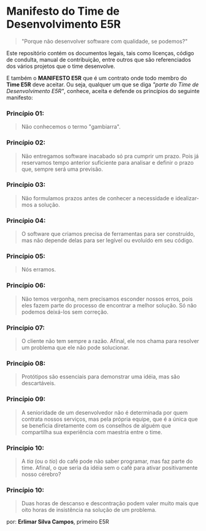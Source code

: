 Manifesto do Time de Desenvolvimento E5R
========================================

> "Porque não desenvolver software com qualidade, se podemos?"

Este repositório contém os documentos legais, tais como licenças, código de condulta,
manual de contribuição, entre outros que são referenciados dos vários projetos que
o time desenvolve.

E também o **MANIFESTO E5R** que é um contrato onde todo membro do **Time E5R** deve
aceitar. Ou seja, qualquer um que se diga _"parte do Time de Desenvolvimento E5R"_,
conhece, aceita e defende os princípios do seguinte manifesto:

### Princípio 01:
> Não conhecemos o termo "gambiarra".

### Princípio 02:
> Não entregamos software inacabado só pra cumprir um prazo.
> Pois já reservamos tempo anterior suficiente para analisar e definir o prazo que,
> sempre será uma previsão.

### Princípio 03:
>  Não formulamos prazos antes de conhecer a necessidade e idealizar-mos a solução.

### Princípio 04:
> O software que criamos precisa de ferramentas para ser construído, mas não depende
> delas para ser legível ou evoluído em seu código.

### Princípio 05:
> Nós erramos.

### Princípio 06:
> Não temos vergonha, nem precisamos esconder nossos erros, pois eles fazem parte do
> processo de encontrar a melhor solução. Só não podemos deixá-los sem correção.

### Princípio 07:
> O cliente não tem sempre a razão.
> Afinal, ele nos chama para resolver um problema que ele não pode solucionar.

### Princípio 08:
> Protótipos são essenciais para demonstrar uma idéia, mas são descartáveis.

### Princípio 09:
> A senioridade de um desenvolvedor não é determinada por quem contrata nossos serviços,
> mas pela própria equipe, que é a única que se beneficia diretamente com os conselhos
> de alguém que compartilha sua experiência com maestria entre o time.

### Princípio 10:
> A _tia_ (ou o _tio_) do café pode não saber programar, mas faz parte do time.
> Afinal, o que seria da idéia sem o café para ativar positivamente nosso cérebro?

### Princípio 10:
> Duas horas de descanso e descontração podem valer muito mais que oito horas de
> insistência na solução de um problema.

por: **Erlimar Silva Campos**, primeiro E5R

